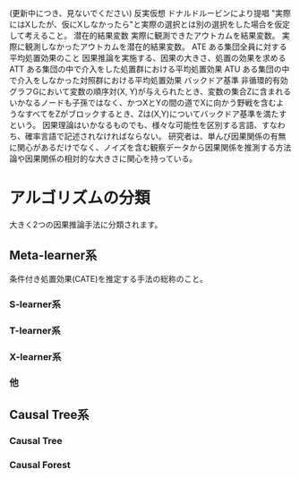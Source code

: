 (更新中につき、見ないでください)
反実仮想
ドナルドルービンにより提唱
"実際にはXしたが、仮にXしなかったら"と実際の選択とは別の選択をした場合を仮定して考えること。
潜在的結果変数
実際に観測できたアウトカムを結果変数。
実際に観測しなかったアウトカムを潜在的結果変数。
ATE
ある集団全員に対する平均処置効果のこと
因果推論を実施する、因果の大きさ、処置の効果を求める
ATT
ある集団の中で介入をした処置群における平均処置効果
ATU
ある集団の中で介入をしなかった対照群における平均処置効果
バックドア基準
非循環的有効グラフGにおいて変数の順序対(X, Y)が与えられたとき、変数の集合Zに含まれるいかなるノードも子孫ではなく、かつXとYの間の道でXに向かう野戦を含むようなすべてをZがブロックするとき、Zは(X,Y)についてバックドア基準を満たすという。
因果理論はいかなるものでも、様々な可能性を区別する言語、すなわち、確率言語で記述されなければならない。
研究者は、単んび因果関係の有無に関心があるだけでなく、ノイズを含む観察データから因果関係を推測する方法論や因果関係の相対的な大きさに関心を持っている。

# アルゴリズムの分類
大きく2つの因果推論手法に分類されます。
## Meta-learner系  
条件付き処置効果(CATE)を推定する手法の総称のこと。
### S-learner系
### T-learner系
### X-learner系
### 他
## Causal Tree系
### Causal Tree
### Causal Forest

